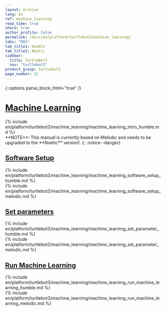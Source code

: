 ```yaml
---
layout: archive
lang: en
ref: machine_learning
read_time: true
share: true
author_profile: false
permalink: /docs/en/platform/turtlebot3/machine_learning/
tabs: "ROS"
tab_title1: Humble
tab_title2: Noetic
sidebar:
  title: TurtleBot3
  nav: "turtlebot3"
product_group: turtlebot3
page_number: 21
---
```


<style>body {counter-reset: h1 8 !important;}</style>

{::options parse_block_html="true" /}

# [Machine Learning](#machine-learning)

<section data-id="{{ page.tab_title1 }}" class="tab_contents">
{% include en/platform/turtlebot3/machine_learning/machine_learning_intro_humble.md %}
</section> 

<section data-id="{{ page.tab_title2 }}" class="tab_contents">
**NOTE**: This manual is currently based on Melodic and needs to be upgraded to the **Noetic** version!. 
{: .notice--danger}
</section> 

## [Software Setup](#software-setup)

<section data-id="{{ page.tab_title1 }}" class="tab_contents">
{% include en/platform/turtlebot3/machine_learning/machine_learning_software_setup_humble.md %}
</section>

<section data-id="{{ page.tab_title2 }}" class="tab_contents">
{% include en/platform/turtlebot3/machine_learning/machine_learning_software_setup_melodic.md %}
</section>

## [Set parameters](#set-parameters)

<section data-id="{{ page.tab_title1 }}" class="tab_contents">
{% include en/platform/turtlebot3/machine_learning/machine_learning_set_parameter_humble.md %}
</section>

<section data-id="{{ page.tab_title2 }}" class="tab_contents">
{% include en/platform/turtlebot3/machine_learning/machine_learning_set_parameter_melodic.md %}
</section>

## [Run Machine Learning](#run-machine-learning)

<section data-id="{{ page.tab_title1 }}" class="tab_contents">
{% include en/platform/turtlebot3/machine_learning/machine_learning_run_machine_learning_humble.md %}
</section>

<section data-id="{{ page.tab_title2 }}" class="tab_contents">
{% include en/platform/turtlebot3/machine_learning/machine_learning_run_machine_learning_melodic.md %}
</section>

